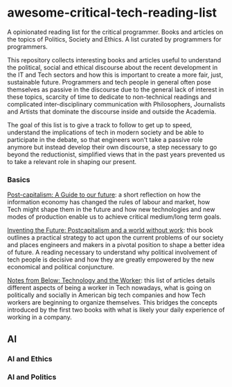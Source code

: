 # awesome-critical-tech-reading-list
A opinionated reading list for the critical programmer. Books and articles on the topics of Politics, Society and Ethics. A list curated by programmers for programmers.

This repository collects interesting books and articles useful to understand the political, social and ethical discourse about the recent development in the IT and Tech sectors and how this is important to create a more fair, just, sustainable future. Programmers and tech people in general often pose themselves as passive in the discourse due to the general lack of interest in these topics, scarcity of time to dedicate to non-technical readings and complicated inter-disciplinary communication with Philosophers, Journalists and Artists that dominate the discourse inside and outside the Academia. 

The goal of this list is to give a track to follow to get up to speed, understand the implications of tech in modern society and be able to participate in the debate, so that engineers won't take a passive role anymore but instead develop their own discourse, a step necessary to go beyond the reductionist, simplified views that in the past years prevented us to take a relevant role in shaping our present. 

### Basics

[Post-capitalism: A Guide to our future](https://en.wikipedia.org/wiki/PostCapitalism:_A_Guide_to_Our_Future): a short reflection on how the information economy has changed the rules of labour and market, how Tech might shape them in the future and how new technologies and new modes of production enable us to achieve critical medium/long term goals.

[Inventing the Future: Postcapitalism and a world without work](https://en.wikipedia.org/wiki/Inventing_the_Future:_Postcapitalism_and_a_World_Without_Work): this book outlines a practical strategy to act upon the current problems of our society and places engineers and makers in a pivotal position to shape a better idea of future. A reading necessary to understand why political involvement of tech people is decisive and how they are greatly empowered by the new economical and political conjuncture.

[Notes from Below: Technology and the Worker](https://notesfrombelow.org/article/technology-and-the-worker): this list of articles details different aspects of being a worker in Tech nowadays, what is going on politically and socially in American big tech companies and how Tech workers are beginning to organize themselves. This bridges the concepts introduced by the first two books with what is likely your daily experience of working in a company.

## AI


### AI and Ethics
### AI and Politics
